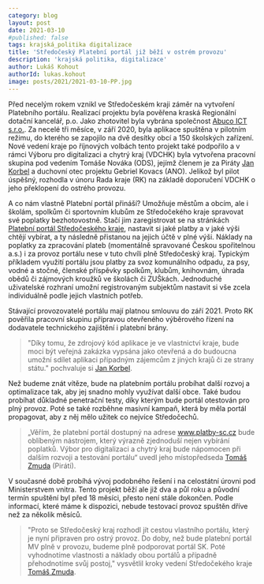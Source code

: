 ```yaml
---
category: blog
layout: post
date: 2021-03-10
#published: false
tags: krajská_politika digitalizace
title: 'Středočeský Platební portál již běží v ostrém provozu'
description: 'krajská politika, digitalizace'
author: Lukáš Kohout
authorId: lukas.kohout
image: posts/2021/2021-03-10-PP.jpg
---
```


Před necelým rokem vznikl ve Středočeském kraji záměr na vytvoření Platebního portálu. Realizací projektu byla pověřena kraská Regionální dotační kancelář, p.o. Jako zhotovitel byla vybrána společnost [Abuco ICT s.r.o.](https://www.abuco.cz/). Za necelé tři měsíce, v září 2020, byla aplikace spuštěna v pilotním režimu, do kterého se zapojilo na dvě desítky obcí a 150 školských zařízení. Nové vedení kraje po říjnových volbách tento projekt také podpořilo a v rámci Výboru pro digitalizaci a chytrý kraj (VDCHK) byla vytvořena pracovní skupina pod vedením Tomáše Nováka (ODS), jejímž členem je za Piráty [Jan Korbel](https://stredocesky.pirati.cz/lide/jan-korbel/) a duchovní otec projektu Gebriel Kovacs (ANO). Jelikož byl pilot úspěšný, rozhodla v únoru Rada kraje (RK) na základě doporučení VDCHK o jeho překlopení do ostrého provozu. 

A co nám vlastně Platební portál přináší? Umožňuje městům a obcím, ale i školám, spolkům či sportovním klubům ze Středočekého kraje spravovat své poplatky bezhotovostně. Stačí jim zaregistrovat se na stránkách [Platební portál Středočeského kraje](https://platby-sc.cz/registrace-uzivatele), nastavit si jaké platby a v jaké výši chtějí vybírat, a ty následně přistanou na jejich účtě v plné výši. Náklady na poplatky za zpracování plateb (momentálně spravované Českou spořitelnou a.s.) i za provoz portálu nese v tuto chvíli plně Středočeský kraj. Typickým příkladem využití portálu jsou platby za svoz komunálního odpadu, za psy, vodné a stočné, členské příspěvky spolkům, klubům, knihovnám, úhrada obědů či zájmových kroužků ve školách či ZUŠkách. Jednoduché uživatelské rozhraní umožní registrovaným subjektům nastavit si vše zcela individuálně podle jejich vlastních potřeb. 

Stávající provozovatelé portálu mají platnou smlouvu do září 2021. Proto RK pověřila pracovní skupinu přípravou otevřeného výběrového řízení na dodavatele technického zajištění i platební brány.  
> "Díky tomu, že zdrojový kód aplikace je ve vlastnictví kraje, bude moci být veřejná zakázka vypsána jako otevřená a do budoucna umožní sdílet aplikaci případným zájemcům z jiných krajů či ze strany státu." pochvaluje si [Jan Korbel](https://stredocesky.pirati.cz/lide/jan-korbel/).

Než budeme znát vítěze, bude na platebním portálu probíhat další rozvoj a optimalizace tak, aby jej snadno mohly využívat další obce. Také budou probíhat důkladné penetrační testy, díky kterým bude portál otestován pro plný provoz. Poté se také rozběhne masivní kampaň, která by měla portál propagovat, aby z něj mělo užitek co nejvíce Středočechů.
> „Věřím, že platební portál dostupný na adrese www.platby-sc.cz bude oblíbeným nástrojem, který výrazně zjednoduší nejen vybírání poplatků. Výbor pro digitalizaci a chytrý kraj bude nápomocen při dalším rozvoji a testování portálu“ uvedl jeho místopředseda [Tomáš Zmuda](https://stredocesky.pirati.cz/lide/tomas-zmuda/) (Piráti).

V současné době probíhá vývoj podobného řešení i na celostátní úrovni pod Ministerstvem vnitra. Tento projekt běží ale již dva a půl roku a původní termín spuštění byl před 18 měsíci, přesto není stále dokončen. Podle informací, které máme k dispozici, nebude testovací provoz spuštěn dříve než za několik měsíců.
> "Proto se Středočeský kraj rozhodl jít cestou vlastního portálu, který je nyní připraven pro ostrý provoz. Do doby, než bude platební portál MV plně v provozu, budeme plně podporovat portál SK. Poté vyhodnotíme vlastnosti a náklady obou portálů a případně přehodnotíme svůj postoj," vysvětlil kroky vedení Středočekého kraje [Tomáš Zmuda](https://stredocesky.pirati.cz/lide/tomas-zmuda/).
